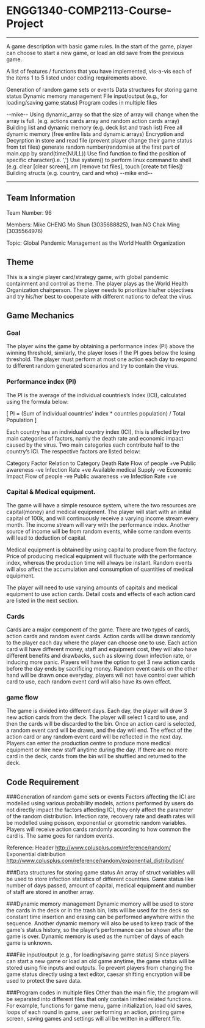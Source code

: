 # ENGG1340-COMP2113-Course-Project

------------------------------------------------------------
A game description with basic game rules.
In the start of the game, player can choose to start a new game, or load an old save from the previous game.


A list of features / functions that you have implemented, vis-a-vis each of the items 1 to 5 listed under coding requirements above.

Generation of random game sets or events
Data structures for storing game status
Dynamic memory management
File input/output (e.g., for loading/saving game status)
Program codes in multiple files


--mike--
Using dynamic_array so that the size of array will change when the array is full.
	(e.g. actions cards array and random action cards array)
Building list and dynamic memory
	(e.g. deck list and trash list)
Free all dynamic memory
	(free entire lists and dynamic arrays)
Encryption and Decyrption in store and read file
	(prevent player change their game status from txt files)
generate random number(randomise at the first part of main.cpp by srand(time(NULL))
Use find function to find the position of specific character(i.e. ',')
Use system() to perform linux command to shell
	(e.g. clear [clear screen], rm [remove txt files], touch [create txt files])
Building structs
	(e.g. country, card and who)
--mike end--


------------------------------------------------------------
## Team Information
Team Number: 96

Members: Mike CHENG Mo Shun (3035688825), Ivan NG Chak Ming (3035564976)

Topic: Global Pandemic Management as the World Health Organization

## Theme
This is a single player card/strategy game, with global pandemic containment and control as theme. The player plays as the World Health Organization chairperson. The player needs to prioritize his/her objectives and try his/her best to cooperate with different nations to defeat the virus.

## Game Mechanics
### Goal
The player wins the game by obtaining a performance index (PI) above the winning threshold, similarly, the player loses if the PI goes below the losing threshold. The player must perform at most one action each day to respond to different random generated scenarios and try to contain the virus.

### Performance index (PI)
The PI is the average of the individual countries’s Index (ICI), calculated using the formula below:

[ PI = (Sum of individual countries' index * countries population) / Total Population ]

Each country has an individual country index (ICI), this is affected by two main categories of factors, namly the death rate and economic impact caused by the virus. Two main categories each contribute half to the country’s ICI. The respective factors are listed below:

Category          Factor                    Relation to Category
Death Rate        Flow of people                  +ve
                  Public awareness                -ve
                  Infection Rate                  +ve
                  Available medical Supply        -ve
Economic Impact   Flow of people                  -ve
                  Public awareness                +ve
                  Infection Rate                  +ve

### Capital & Medical equipment.
The game will have a simple resource system, where the two resources are capital(money) and medical equipment. The player will start with an initial capital of 100k, and will continuously receive a varying income stream every month. The income stream will vary with the performance index. Another source of income will be from random events, while some random events will lead to deduction of capital.

Medical equipment is obtained by using capital to produce from the factory. Price of producing medical equipment will fluctuate with the performance index, whereas the production time will always be instant. Random events will also affect the accumulation and consumption of quantities of medical equipment.

The player will need to use varying amounts of capitals and medical equipment to use action cards. Detail costs and effects of each action card are listed in the next section.

### Cards
Cards are a major component of the game. There are two types of cards, action cards and random event cards. Action cards will be drawn randomly to the player each day where the player can choose one to use. Each action card will have different money, staff and equipment cost, they will also have different benefits and drawbacks, such as slowing down infection rate, or inducing more panic. Players will have  the option to get 3 new action cards before the day ends by sacrificing money. Random event cards on the other hand will be drawn once everyday, players will not have control over which card to use, each random event card will also have its own effect.

### game flow
The game is divided into different days. Each day, the player will draw 3 new action cards from the deck. The player will select 1 card to use, and then the cards will be discarded to the bin. Once an action card is selected, a random event card will be drawn, and the day will end. The effect of the action card or any random event card will be reflected in the next day. Players can enter the production centre to produce more medical equipment or hire new staff anytime during the day. If there are no more card in the deck, cards from the bin will be shuffled and returned to the deck.


## Code Requirement
###Generation of random game sets or events
Factors affecting the ICI are modelled using various probability models, actions performed by users do not directly impact the factors affecting ICI, they only affect the parameter of the random distribution. Infection rate, recovery rate and death rates will be modelled using poisson, exponential or geometric random variables. Players will receive action cards randomly according to how common the card is. The same goes for random events.

Reference:
Header <Random> http://www.cplusplus.com/reference/random/
Exponential distribution http://www.cplusplus.com/reference/random/exponential_distribution/

###Data structures for storing game status
An array of struct variables will be used to store infection statistics of different countries. Game status like number of days passed, amount of capital, medical equipment and number of staff are stored in another array.

###Dynamic memory management
Dynamic memory will be used to store the cards in the deck or in the trash bin, lists will be used for the deck so constant time insertion and erasing can be performed anywhere within the sequence. Another dynamic memory will also be used to keep track of the game's status history, so the player’s performance can be shown after the game is over. Dynamic memory is used as the number of days of each game is unknown.


###File input/output (e.g., for loading/saving game status)
Since players can start a new game or load an old game anytime, the game status will be stored using file inputs and outputs. To prevent players from changing the game status directly using a text editor, caesar shifting encryption will be used to protect the save data.

###Program codes in multiple files
Other than the main file, the program will be separated into different files that only contain limited related functions. For example, functions for game menu, game initialization, load old saves, loops of each round in game, user performing an action, printing game screen, saving games and settings will all be written in a different file.
